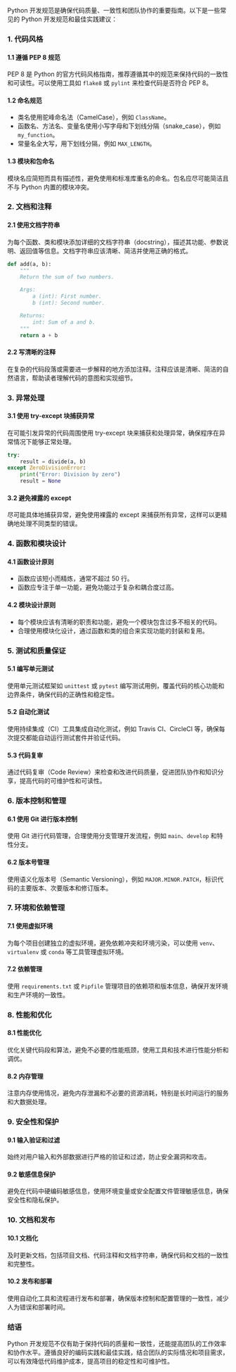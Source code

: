 Python 开发规范是确保代码质量、一致性和团队协作的重要指南。以下是一些常见的 Python 开发规范和最佳实践建议：

### 1. 代码风格

#### 1.1 遵循 PEP 8 规范

PEP 8 是 Python 的官方代码风格指南，推荐遵循其中的规范来保持代码的一致性和可读性。可以使用工具如 `flake8` 或 `pylint` 来检查代码是否符合 PEP 8。

#### 1.2 命名规范

- 类名使用驼峰命名法（CamelCase），例如 `ClassName`。
- 函数名、方法名、变量名使用小写字母和下划线分隔（snake_case），例如 `my_function`。
- 常量名全大写，用下划线分隔，例如 `MAX_LENGTH`。

#### 1.3 模块和包命名

模块名应简短而具有描述性，避免使用和标准库重名的命名。包名应尽可能简洁且不与 Python 内置的模块冲突。

### 2. 文档和注释

#### 2.1 使用文档字符串

为每个函数、类和模块添加详细的文档字符串（docstring），描述其功能、参数说明、返回值等信息。文档字符串应该清晰、简洁并使用正确的格式。

```python
def add(a, b):
    """
    Return the sum of two numbers.

    Args:
        a (int): First number.
        b (int): Second number.

    Returns:
        int: Sum of a and b.
    """
    return a + b
```

#### 2.2 写清晰的注释

在复杂的代码段落或需要进一步解释的地方添加注释。注释应该是清晰、简洁的自然语言，帮助读者理解代码的意图和实现细节。

### 3. 异常处理

#### 3.1 使用 try-except 块捕获异常

在可能引发异常的代码周围使用 try-except 块来捕获和处理异常，确保程序在异常情况下能够正常处理。

```python
try:
    result = divide(a, b)
except ZeroDivisionError:
    print("Error: Division by zero")
    result = None
```

#### 3.2 避免裸露的 except

尽可能具体地捕获异常，避免使用裸露的 except 来捕获所有异常，这样可以更精确地处理不同类型的错误。

### 4. 函数和模块设计

#### 4.1 函数设计原则

- 函数应该短小而精炼，通常不超过 50 行。
- 函数应专注于单一功能，避免功能过于复杂和耦合度过高。

#### 4.2 模块设计原则

- 每个模块应该有清晰的职责和功能，避免一个模块包含过多不相关的代码。
- 合理使用模块化设计，通过函数和类的组合来实现功能的封装和复用。

### 5. 测试和质量保证

#### 5.1 编写单元测试

使用单元测试框架如 `unittest` 或 `pytest` 编写测试用例，覆盖代码的核心功能和边界条件，确保代码的正确性和稳定性。

#### 5.2 自动化测试

使用持续集成（CI）工具集成自动化测试，例如 Travis CI、CircleCI 等，确保每次提交都能自动运行测试套件并验证代码。

#### 5.3 代码复审

通过代码复审（Code Review）来检查和改进代码质量，促进团队协作和知识分享，提高代码的可维护性和可读性。

### 6. 版本控制和管理

#### 6.1 使用 Git 进行版本控制

使用 Git 进行代码管理，合理使用分支管理开发流程，例如 `main`、`develop` 和特性分支。

#### 6.2 版本号管理

使用语义化版本号（Semantic Versioning），例如 `MAJOR.MINOR.PATCH`，标识代码的主要版本、次要版本和修订版本。

### 7. 环境和依赖管理

#### 7.1 使用虚拟环境

为每个项目创建独立的虚拟环境，避免依赖冲突和环境污染，可以使用 `venv`、`virtualenv` 或 `conda` 等工具管理虚拟环境。

#### 7.2 依赖管理

使用 `requirements.txt` 或 `Pipfile` 管理项目的依赖项和版本信息，确保开发环境和生产环境的一致性。

### 8. 性能和优化

#### 8.1 性能优化

优化关键代码段和算法，避免不必要的性能瓶颈，使用工具和技术进行性能分析和调优。

#### 8.2 内存管理

注意内存使用情况，避免内存泄漏和不必要的资源消耗，特别是长时间运行的服务和大数据处理。

### 9. 安全性和保护

#### 9.1 输入验证和过滤

始终对用户输入和外部数据进行严格的验证和过滤，防止安全漏洞和攻击。

#### 9.2 敏感信息保护

避免在代码中硬编码敏感信息，使用环境变量或安全配置文件管理敏感信息，确保安全性和隐私保护。

### 10. 文档和发布

#### 10.1 文档化

及时更新文档，包括项目文档、代码注释和文档字符串，确保代码和文档的一致性和完整性。

#### 10.2 发布和部署

使用自动化工具和流程进行发布和部署，确保版本控制和配置管理的一致性，减少人为错误和部署时间。

### 结语

Python 开发规范不仅有助于保持代码的质量和一致性，还能提高团队的工作效率和协作水平。遵循良好的编码实践和最佳实践，结合团队的实际情况和项目需求，可以有效降低代码维护成本，提高项目的稳定性和可维护性。